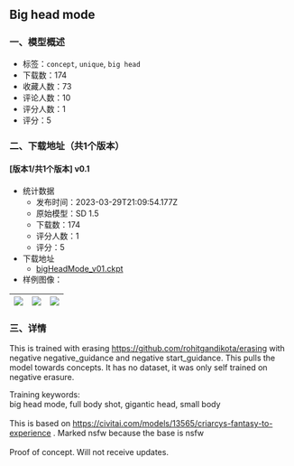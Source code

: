 ## Big head mode
### 一、模型概述

- 标签：`concept`, `unique`, `big head`
- 下载数：174
- 收藏人数：73
- 评论人数：10
- 评分人数：1
- 评分：5

### 二、下载地址（共1个版本）

#### [版本1/共1个版本] v0.1

- 统计数据
  - 发布时间：2023-03-29T21:09:54.177Z
  - 原始模型：SD 1.5
  - 下载数：174
  - 评分人数：1
  - 评分：5
- 下载地址
  - [bigHeadMode_v01.ckpt](https://civitai.com/api/download/models/25792)
- 样例图像：

| <img src="https://image.civitai.com/xG1nkqKTMzGDvpLrqFT7WA/416649af-cfaa-44cd-2dd3-f4147ac73a00/width=450/283515.jpeg" /> | <img src="https://image.civitai.com/xG1nkqKTMzGDvpLrqFT7WA/3b3495b3-49f6-4cdc-2305-0e620d76cf00/width=450/283517.jpeg" /> | <img src="https://image.civitai.com/xG1nkqKTMzGDvpLrqFT7WA/60291049-8129-4a98-0b29-fe494f3fcb00/width=450/283516.jpeg" /> |
| ---- | ---- | ---- |


### 三、详情
<p>This is trained with erasing <a target="_blank" rel="ugc" href="https://github.com/rohitgandikota/erasing">https://github.com/rohitgandikota/erasing</a> with negative negative_guidance and negative start_guidance. This pulls the model towards concepts. It has no dataset, it was only self trained on negative erasure.</p><p>Training keywords:<br />big head mode, full body shot, gigantic head, small body<br /><br />This is based on <a target="_blank" rel="ugc" href="https://civitai.com/models/13565/criarcys-fantasy-to-experience">https://civitai.com/models/13565/criarcys-fantasy-to-experience</a> . Marked nsfw because the base is nsfw<br /><br />Proof of concept. Will not receive updates.</p>